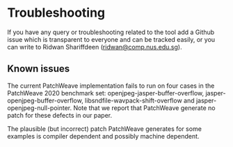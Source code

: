 # Troubleshooting
If you have any query or troubleshooting related to the tool add a Github issue which is transparent to everyone and can be tracked easily, or you can write to Ridwan Shariffdeen (ridwan@comp.nus.edu.sg). 

## Known issues

The current PatchWeave implementation fails to run on four cases in the PatchWeave 2020 benchmark set: openjpeg-jasper-buffer-overflow, jasper-openjpeg-buffer-overflow, libsndfile-wavpack-shift-overflow and jasper-openjpeg-null-pointer. Note that we report that PatchWeave generate no patch for these defects in our paper. 

The plausible (but incorrect) patch PatchWeave generates for some examples is compiler 
dependent and possibly machine dependent. 

